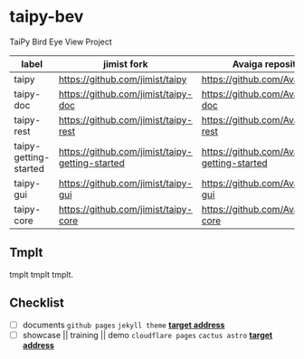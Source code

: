 # taipy-bev

TaiPy Bird Eye View Project

| label                 | jimist fork                                     | Avaiga repository                               |
|-----------------------|-------------------------------------------------|-------------------------------------------------|
| taipy                 | https://github.com/jimist/taipy                 | https://github.com/Avaiga/taipy                 |
| taipy-doc             | https://github.com/jimist/taipy-doc             | https://github.com/Avaiga/taipy-doc             |
| taipy-rest            | https://github.com/jimist/taipy-rest            | https://github.com/Avaiga/taipy-rest            |
| taipy-getting-started | https://github.com/jimist/taipy-getting-started | https://github.com/Avaiga/taipy-getting-started |
| taipy-gui             | https://github.com/jimist/taipy-gui             | https://github.com/Avaiga/taipy-gui             |
| taipy-core            | https://github.com/jimist/taipy-core            | https://github.com/Avaiga/taipy-core            |

## Tmplt

tmplt tmplt tmplt.

##  Checklist

- [ ] documents `github pages` `jekyll theme` **[target address](https://docs.taipy.jimist.com)**
- [ ] showcase || training || demo `cloudflare pages` `cactus astro` **[target address](https://taipy.jimist.com)**
